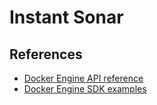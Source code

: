 # Instant Sonar

## References

- [Docker Engine API reference](https://docs.docker.com/engine/api/latest)
- [Docker Engine SDK examples](https://docs.docker.com/engine/api/sdk/examples)
